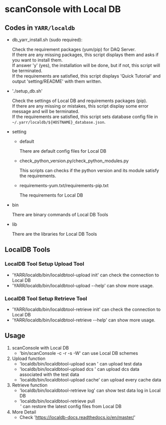 # scanConsole with Local DB

## Codes in `YARR/localdb`

- db_yarr_install.sh (sudo required):

  Check the requirement packages (yum/pip) for DAQ Server.<br> If there are any
  missing packages, this script displays them and asks if you want to install
  them.<br> If answer 'y' (yes), the installation will be done, but if not, this
  script will be terminated.<br> If the requirements are satisfied, this script
  displays 'Quick Tutorial' and output 'setting/README' with them written.

- './setup_db.sh'

  Check the settings of Local DB and requirements packages (pip). <br> If there
  are any missing or mistakes, this script display some error message and will
  be terminated.<br> If the requirements are satisfied, this script sets
  database config file in `~/.yarr/localdb/${HOSTNAME}_database.json`.

- setting

  - default

    There are default config files for Local DB

  - check_python_version.py/check_python_modules.py

    This scripts can checks if the python version and its module satisfy the
    requirements.

  - requirements-yum.txt/requirements-pip.txt

    The requirements for Local DB

- bin

  There are binary commands of Local DB Tools

- lib

  There are the libraries for Local DB Tools

## LocalDB Tools

### LocalDB Tool Setup Upload Tool

- 'YARR/localdb/bin/localdbtool-upload init' can check the connection to Local
  DB
- 'YARR/localdb/bin/localdbtool-upload --help' can show more usage.

### LocalDB Tool Setup Retrieve Tool

- 'YARR/localdb/bin/localdbtool-retrieve init' can check the connection to Local
  DB
- 'YARR/localdb/bin/localdbtool-retrieve --help' can show more usage.

## Usage

1. scanConsole with Local DB
   - 'bin/scanConsole -c <conn> -r <ctr> -s <scan> -W' can use Local DB schemes
2. Upload function
   - 'localdb/bin/localdbtool-upload scan <path to result directory>' can upload
     test data
   - 'localdb/bin/localdbtool-upload dcs <path to result directory>' can upload
     dcs data associated with the test data
   - 'localdb/bin/localdbtool-upload cache' can upload every cache data
3. Retrieve function
   - 'localdb/bin/localdbtool-retrieve log' can show test data log in Local DB
   - 'localdb/bin/localdbtool-retrieve pull <option>' can restore the latest
     config files from Local DB
4. More Detail
   - Check 'https://localdb-docs.readthedocs.io/en/master/'
